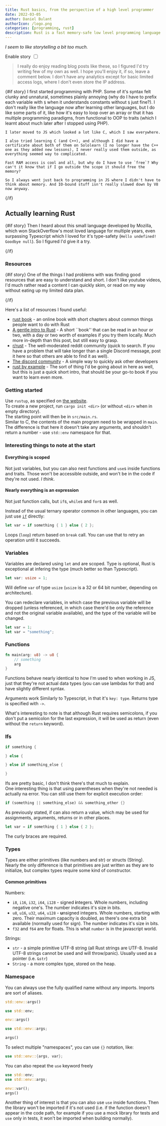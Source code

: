 ```yaml
---
title: Rust basics, from the perspective of a high level programmer
date: 2022-03-05
author: Daniel Bulant
authorIcon: /logo.png
categories: [programming, rust]
description: Rust is a fast memory-safe low level programming language. And here's how I got started with it.
---
```


<script>
    var story = true;
</script>

*I seem to like storytelling a bit too much.*
<div style="display: flex; align-items: center;">
    <label for="enable_story" style="padding-right: 10px">Enable story</label>
    <input type="checkbox" style="padding: 0; margin: 0;" bind:checked={story} id="enable_story">
</div>

> I really do enjoy reading blog posts like these, so I figured I'd try writing few of my own as well. I hope you'll enjoy it, if so, leave a comment below. I don't have any analytics except for basic limited access logs, where I don't even store the IP address.

{#if story}
    I first started programming with PHP. Some of it's syntax felt clunky and unnatural, sometimes plainly annoying (why do I have to prefix each variable with `$` when it understands constants without `$` just fine?). I don't really like the language now after learning other languages, but I do like some parts of it, like how it's easy to loop over an array or that it has multiple programming paradigms, from functional to OOP to traits (which I learnt about much later after I stopped using PHP).

    I later moved to JS which looked a lot like C, which I saw everywhere.

    I also tried learning C (and C++), and although I did have a certificate about both of them on Sololearn (I no longer have the C++ one as they added new lessons), I never really used them outside, as everything seemed way to complicated.

    Fast RAM access is cool and all, but why do I have to use `free`? Why can't it know that if I go outside the scope it should free the memory?

    So I always went just back to programming in JS where I didn't have to think about memory. And IO-bound stuff isn't really slowed down by V8 now anyway.

{/if}

## Actually learning Rust

{#if story}
    Then I heard about this small language developed by Mozilla, which won StackOverflow's most loved language for multiple years, even surpassing Typescript which I loved for it's type-safety (`Hello undefined! Goodbye null`). So I figured I'd give it a try.

{/if}

### Resources

{#if story}
    One of the things I had problems with was finding good resources that are easy to understand and short. I don't like youtube videos, I'd much rather read a content I can quickly skim, or read on my way without eating up my limited data plan.

{/if}

Here's a list of resources I found useful:
- [rust book](https://doc.rust-lang.org/book/) - an online book with short chapters about common things people want to do with Rust
- [A gentle intro to Rust](https://stevedonovan.github.io/rust-gentle-intro/) - A short ``book'' that can be read in an hour or two, with a day or two worth of examples if you try them locally. Much more in-depth than this post, but still easy to grasp.
- [r/rust](https://reddit.com/r/rust) - The well-moderated reddit community (quick to search. If you have a problem that will take longer than a single Discord message, post it here so that others are able to find it as well).
- [The discord community](https://discord.gg/rust) - A simple way to quickly ask other developers
- [rust by example](https://doc.rust-lang.org/rust-by-example/index.html) - The sort of thing I'd be going about in here as well, but this is just a quick short intro, that should be your go-to book if you want to learn even more.

### Getting started

Use `rustup`, as specified on [the website](https://rust-lang.org).  
To create a new project, run `cargo init <dir>` (or without `<dir>` when in empty directory).  
The starting point will then be in `src/main.rs`.  
Similar to C, the contents of the main program need to be wrapped in `main`. The difference is that here it doesn't take any arguments, and shouldn't return a number - use `std::env` namespace for that.

### Interesting things to note at the start

#### Everything is scoped

Not just variables, but you can also nest functions and `use`s inside functions and traits. Those won't be accessible outside, and won't be in the code if they're not used. *I think*.

#### Nearly everything is an expression

Not just function calls, but `if`s, `while`s and `for`s as well.

Instead of the usual ternary operator common in other languages, you can just use [`if`](#ifs) directly:

```rust
let var = if something { 1 } else { 2 };
```

Loops (`loop`) return based on `break` call. You can use that to retry an operation until it succeeds.

### Variables

Variables are declared using `let` and are scoped. Type is optional, Rust is exceptional at infering the type (much better so than Typescript).

```rust
let var: usize = 1;
```

Will define `var` of type `usize` (`usize` is a 32 or 64 bit number, depending on architecture).

You can redeclare variables, in which case the previous variable will be dropped (unless referenced, in which case there'd be only the reference and not the original variable available), and the type of the variable will  be changed.

```rust
let var = 1;
let var = "something";
```

### Functions

```rust
fn main(arg: u8) -> u8 {
    // something
    arg
}
```

Functions behave nearly identical to how I'm used to when working in JS, just that they're not actual data types (you can use lambdas for that) and have slightly different syntax.

Arguments work Similarly to Typescript, in that it's `key: type`. Returns type is specified with `->`.

What's interesting to note is that although Rust requires semicolons, if you don't put a semicolon for the last expression, it will be used as return (even without the `return` keyword).

### Ifs

```rust
if something {

} else {

} else if something_else {

}
```

Ifs are pretty basic, I don't think there's that much to explain.  
One interesting thing is that using parentheses when they're not needed is actually na error. You can still use them for explicit execution order:

```rust
if (something || something_else) && something_other {}
```

As previously stated, if can also return a value, which may be used for assignments, arguments, returns or in other places.

```rust
let var = if something { 1 } else { 2 };
```

The curly braces are required.

### Types

Types are either primitives (like numbers and str) or structs (String).  
Nearly the only difference is that primitives are just written as they are to initialize, but complex types require some kind of constructor.

#### Common primitives

Numbers:
- `i8`, `i16`, `i32`, `i64`, `i128` - signed **i**ntegers. Whole numbers, including negative one's. The number indicates it's size in bits.
- `u8`, `u16`, `u32`, `u64`, `u128` - **u**nsigned integers. Whole numbers, starting with zero. Their maximum capacity is doubled, as there's one extra bit available (normally used for sign). The number indicates it's size in bits.
- `f32` and `f64` are for floats. This is what `number` is in the javascript world.

Strings:
- `str` - a simple primitive UTF-8 string (all Rust strings are UTF-8. Invalid UTF-8 strings cannot be used and will throw/panic). Usually used as a pointer (i.e. `&str`)
- `String` - a more complex type, stored on the heap.

### Namespace

You can always use the fully qualified name without any imports. Imports are sort of aliases.

```rust
std::env::args()
```

```rust
use std::env;

env::args()
```

```rust
use std::env::args;

args()
```

To select multiple "namespaces", you can use `{}` notation, like:

```rust
use std::env::{args, var};
```

You can also repeat the `use` keyword freely

```rust
use std::env;
use std::env::args;

env::var();
args()
```

Another thing of interest is that you can also use `use` inside functions. Then the library won't be imported if it's not used (i.e. if the function doesn't appear in the code path, for example if you use a mock library for tests and `use` only in tests, it won't be imported when building normally).